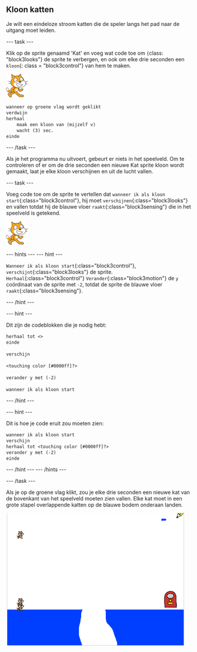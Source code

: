 ## Kloon katten

Je wilt een eindeloze stroom katten die de speler langs het pad naar de uitgang moet leiden.

\--- task \---

Klik op de sprite genaamd 'Kat' en voeg wat code toe om `{`class: "block3looks"} de sprite te verbergen, en ook om elke drie seconden een `kloon`{: class = "block3control"} van hem te maken.

![Kat sprite](images/cat-sprite.png)

```blocks3
wanneer op groene vlag wordt geklikt
verdwijn
herhaal
    maak een kloon van (mijzelf v)
    wacht (3) sec.
einde
```

\--- /task \---

Als je het programma nu uitvoert, gebeurt er niets in het speelveld. Om te controleren of er om de drie seconden een nieuwe Kat sprite kloon wordt gemaakt, laat je elke kloon verschijnen en uit de lucht vallen.

\--- task \---

Voeg code toe om de sprite te vertellen dat `wanneer ik als kloon start`{:class="block3control"}, hij moet `verschijnen`{:class="block3looks"} en vallen totdat hij de blauwe vloer `raakt`{:class="block3sensing"} die in het speelveld is getekend.

![Kat sprite](images/cat-sprite.png)

\--- hints \--- \--- hint \---

`Wanneer ik als kloon start`{:class="block3control"}, `verschijnt`{:class="block3looks"} de sprite. `Herhaal`{:class="block3control"} `Verander`{:class="block3motion"} de `y` coördinaat van de sprite met `-2`, totdat de sprite de blauwe vloer `raakt`{:class="block3sensing"}.

\--- /hint \---

\--- hint \---

Dit zijn de codeblokken die je nodig hebt:

```blocks3
herhaal tot <>
einde

verschijn

<touching color [#0000ff]?>

verander y met (-2)

wanneer ik als kloon start
```

\--- /hint \---

\--- hint \---

Dit is hoe je code eruit zou moeten zien:

```blocks3
wanneer ik als kloon start
verschijn
herhaal tot <touching color [#0000ff]?>
verander y met (-2)
einde
```

\--- /hint \--- \--- /hints \---

\--- /task \---

Als je op de groene vlag klikt, zou je elke drie seconden een nieuwe kat van de bovenkant van het speelveld moeten zien vallen. Elke kat moet in een grote stapel overlappende katten op de blauwe bodem onderaan landen.

![Vallende katten](images/falling-cats.png)